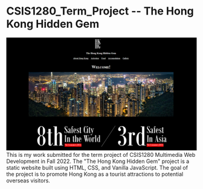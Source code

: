 # CSIS1280_Term_Project -- The Hong Kong Hidden Gem
<img src="./docs/preview.png"  style="width: 700px">
This is my work submitted for the term project of CSIS1280 Multimedia Web Development in Fall 2022.
The "The Hong Kong Hidden Gem" project is a static website built using HTML, CSS, and Vanilla JavaScript.
The goal of the project is to promote Hong Kong as a tourist attractions to potential overseas visitors.
